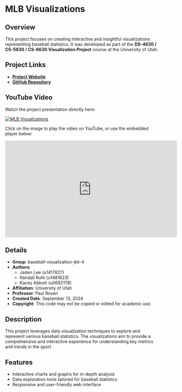 # MLB Visualizations

## Overview
This project focuses on creating interactive and insightful visualizations representing baseball statistics. It was developed as part of the **DS-4630 / CS-5630 / CS-6630 Visualization Project** course at the University of Utah.

## Project Links
- **[Project Website](https://dataviscourse2024.github.io/group-project-baseball-visualization-jkk-4/MLB%20Visualization/index.html)**
- **[GitHub Repository](https://github.com/dataviscourse2024/group-project-baseball-visualization-jkk-4)**

## YouTube Video
Watch the project presentation directly here:

[![MLB Visualizations](https://img.youtube.com/vi/ZIOLiJTlYgI/0.jpg)](https://youtu.be/ZIOLiJTlYgI?si=EUUn-D4yslHIewt6)

Click on the image to play the video on YouTube, or use the embedded player below:

<iframe width="560" height="315" src="https://www.youtube.com/embed/ZIOLiJTlYgI" frameborder="0" allow="accelerometer; autoplay; clipboard-write; encrypted-media; gyroscope; picture-in-picture" allowfullscreen></iframe>

## Details
- **Group**: baseball-visualization-jkk-4
- **Authors**:
  - Jaden Lee (u1417827)
  - Kendall Ruth (u1481623)
  - Kacey Abbott (u0692178)
- **Affiliation**: University of Utah
- **Professor**: Paul Rosen
- **Created Date**: September 13, 2024
- **Copyright**: This code may not be copied or edited for academic use.

## Description
This project leverages data visualization techniques to explore and represent various baseball statistics. The visualizations aim to provide a comprehensive and interactive experience for understanding key metrics and trends in the sport.

## Features
- Interactive charts and graphs for in-depth analysis
- Data exploration tools tailored for baseball statistics
- Responsive and user-friendly web interface
